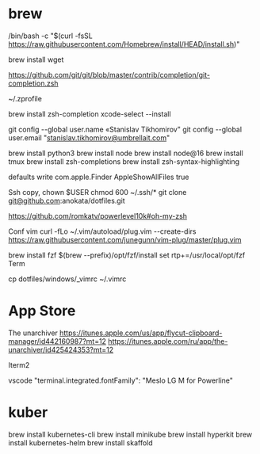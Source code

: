 # brew

/bin/bash -c "$(curl -fsSL https://raw.githubusercontent.com/Homebrew/install/HEAD/install.sh)"

brew install wget

https://github.com/git/git/blob/master/contrib/completion/git-completion.zsh

~/.zprofile

brew install zsh-completion
xcode-select --install

git config --global user.name «Stanislav Tikhomirov"
git config --global user.email "stanislav.tikhomirov@umbrellait.com"

brew install python3
brew install node
brew install node@16
brew install tmux
brew install zsh-completions
brew install zsh-syntax-highlighting

defaults write com.apple.Finder AppleShowAllFiles true

Ssh copy, chown $USER chmod 600 ~/.ssh/*
git clone git@github.com:anokata/dotfiles.git

https://github.com/romkatv/powerlevel10k#oh-my-zsh

Conf vim
curl -fLo ~/.vim/autoload/plug.vim --create-dirs \
    https://raw.githubusercontent.com/junegunn/vim-plug/master/plug.vim

brew install fzf
$(brew --prefix)/opt/fzf/install
  set rtp+=/usr/local/opt/fzf
Term

cp dotfiles/windows/_vimrc ~/.vimrc

# App Store
The unarchiver
https://itunes.apple.com/us/app/flycut-clipboard-manager/id442160987?mt=12
https://itunes.apple.com/ru/app/the-unarchiver/id425424353?mt=12

Iterm2

vscode
  "terminal.integrated.fontFamily": "Meslo LG M for Powerline"

# kuber
brew install kubernetes-cli
brew install minikube
brew install hyperkit
brew install kubernetes-helm
brew install skaffold

